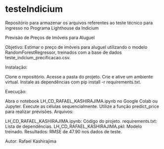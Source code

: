 # testeIndicium
Repositório para armazenar os arquivos referentes ao teste técnico para ingresso no Programa Lighthouse da Indicium

Previsão de Preços de Imóveis para Aluguel

Objetivo: Estimar o preço de imóveis para aluguel utilizando o modelo RandomForestRegressor, treinados com a base de dados teste_indcium_precificacao.csv.

Instalação:

Clone o repositório.
Acesse a pasta do projeto.
Crie e ative um ambiente virtual.
Instale as dependências com pip install -r requirements.txt.

Execução:

Abra o notebook LH_CD_RAFAEL_KASHIRAJIMA.ipynb no Google Colab ou Jupyter.
Execute as células sequencialmente.
Utilize a função predict_price para realizar previsões.
Arquivos:

LH_CD_RAFAEL_KASHIRAJIMA.ipynb: Código do projeto.
requirements.txt: Lista de dependências.
LH_CD_RAFAEL_KASHIRAJIMA.pkl: Modelo treinado.
Resultados: RMSE de 47.90 nos dados de teste.

Autor: Rafael Kashirajima
